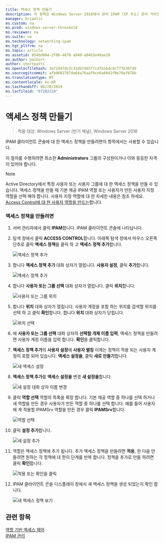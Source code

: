 ```yaml
---
title: 액세스 정책 만들기
description: 이 항목은 Windows Server 2016에서 관리 IPAM (IP 주소) 관리 가이드의 일부입니다.
manager: brianlic
ms.custom: na
ms.prod: windows-server-threshold
ms.reviewer: na
ms.suite: na
ms.technology: networking-ipam
ms.tgt_pltfrm: na
ms.topic: article
ms.assetid: 854bd064-2f86-4678-a940-a04b3e48ae10
ms.author: pashort
author: shortpatti
ms.openlocfilehash: 3e72d47dc3c32db7465f7c47b16dcdc777636fd9
ms.sourcegitcommit: afb0602767de64a76aaf9ce6a60d2f0e78efb78b
ms.translationtype: MT
ms.contentlocale: ko-KR
ms.lasthandoff: 06/20/2019
ms.locfileid: "67282219"
---
```

# <a name="create-an-access-policy"></a>액세스 정책 만들기

>적용 대상: Windows Server (반기 채널), Windows Server 2016

IPAM 클라이언트 콘솔에 대 한 액세스 정책을 만들려면이 항목에서는 사용할 수 있습니다.  
  
이 절차를 수행하려면 최소한 **Administrators** 그룹의 구성원이거나 이와 동등한 자격이 있어야 합니다.  
  
> [!NOTE]  
> Active Directory에서 특정 사용자 또는 사용자 그룹에 대 한 액세스 정책을 만들 수 있습니다. 액세스 정책을 만들 때 기본 제공 IPAM 역할 또는 사용자가 만든 사용자 지정 역할을 선택 해야 합니다. 사용자 지정 역할에 대 한 자세한 내용은 참조 하세요. [Access Control에 대 한 사용자 역할을 만드는](../../technologies/ipam/Create-a-User-Role-for-Access-Control.md)합니다.  
  
### <a name="to-create-an-access-policy"></a>액세스 정책을 만들려면  
  
1.  서버 관리자에서 클릭  **IPAM**합니다. IPAM 클라이언트 콘솔에 나타납니다.  
  
2.  탐색 창에서 클릭 **ACCESS CONTROL**합니다. 아래쪽 탐색 창에서 마우스 오른쪽 단추로 클릭 **액세스 정책**를 클릭 하 고 **액세스 정책 추가**합니다.  
  
    ![액세스 정책 추가](../../media/Create-an-Access-Policy/ipam_CreateAP_01.jpg)  
  
3.  합니다 **액세스 정책 추가** 대화 상자가 열립니다. **사용자 설정**, 클릭 **추가**합니다.  
  
    ![액세스 정책 추가](../../media/Create-an-Access-Policy/ipam_CreateAP_02.jpg)  
  
4.  합니다 **사용자 또는 그룹 선택** 대화 상자가 열립니다. 클릭 **위치**합니다.  
  
    ![사용자 또는 그룹 위치](../../media/Create-an-Access-Policy/ipam_CreateAP_03.jpg)  
  
5.  합니다 **위치** 대화 상자가 열립니다. 사용자 계정을 포함 하는 위치를 검색할 위치를 선택 하 고 클릭 **확인**합니다. 합니다 **위치** 대화 상자가 닫힙니다.  
  
    ![위치 선택](../../media/Create-an-Access-Policy/ipam_CreateAP_04.jpg)  
  
6.  에 **사용자 또는 그룹 선택** 대화 상자의 **선택할 개체 이름 입력**, 액세스 정책을 만들려면 사용자 계정 이름을 입력 합니다. **확인**을 클릭합니다.  
  
7.  **액세스 정책 추가**의 **사용자 설정**에 **사용자 별칭** 이제는 정책이 적용 되는 사용자 계정이 포함 되어 있습니다. **액세스 설정을**, 클릭 **새로 만들기**합니다.  
  
    ![새 액세스 설정](../../media/Create-an-Access-Policy/ipam_CreateAP_05.jpg)  
  
8.  **액세스 정책 추가**를 **액세스 설정을** 변경 **새 설정을**합니다.  
  
    ![새 설정 대화 상자 이름 변경](../../media/Create-an-Access-Policy/ipam_CreateAP_06.jpg)  
  
9. 클릭 **역할 선택** 역할의 목록을 확장 합니다. 기본 제공 역할 중 하나를 선택 하거나 새 역할을 만든 경우 사용자가 만든 역할 중 하나를 선택 합니다. 예를 들어 사용자에 게 적용할 IPAMSrv 역할을 만든 경우 클릭 **IPAMSrv**합니다.  
  
    ![역할 선택](../../media/Create-an-Access-Policy/ipam_CreateAP_07.jpg)  
  
10. 클릭 **설정 추가**합니다.  
  
    ![새 설정 추가](../../media/Create-an-Access-Policy/ipam_CreateAP_08.jpg)  
  
11. 역할은 액세스 정책에 추가 됩니다. 추가 액세스 정책을 만들려면 **적용**, 한 다음 만들려면 원하는 각 정책에 대 한이 단계를 반복 합니다. 정책을 추가로 만들 하려면 클릭 **확인**합니다.  
  
    ![적용 또는 확인을 클릭](../../media/Create-an-Access-Policy/ipam_CreateAP_09.jpg)  
  
12. IPAM 클라이언트 콘솔 디스플레이 창에서 새 액세스 정책을 생성 되었는지 확인 합니다.  
  
    ![새 액세스 정책 보기](../../media/Create-an-Access-Policy/ipam_CreateAP_09a.jpg)  
  
## <a name="see-also"></a>관련 항목  
[역할 기반 액세스 제어](Role-based-Access-Control.md)  
[IPAM 관리](Manage-IPAM.md)  
  



